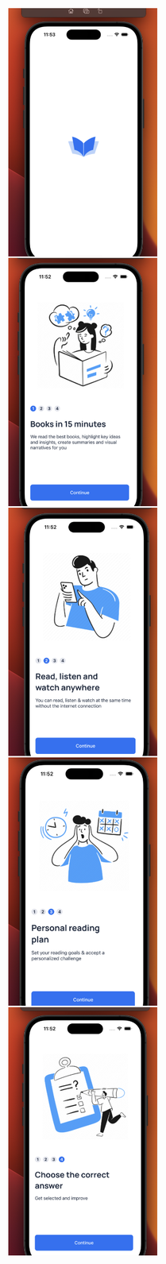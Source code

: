 <img src="Documentation/splash.png" alt="Better Books" style="width:300px;height:500px;object-fit:cover;">
<img src="Documentation/step1.png" alt="Better Books" style="width:300px;height:500px;object-fit:cover;">
<img src="Documentation/step2.png" alt="Better Books" style="width:300px;height:500px;object-fit:cover;">
<img src="Documentation/step3.png" alt="Better Books" style="width:300px;height:500px;object-fit:cover;">
<img src="Documentation/step4.png" alt="Better Books" style="width:300px;height:500px;object-fit:cover;">

